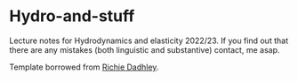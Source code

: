 # Hydro-and-stuff
Lecture notes for Hydrodynamics and elasticity 2022/23.
If you find out that there are any mistakes (both linguistic and substantive) contact, me asap.

Template borrowed from [Richie Dadhley](https://github.com/RichieDadhley/Winter-School-On-Gravity-and-Light).
